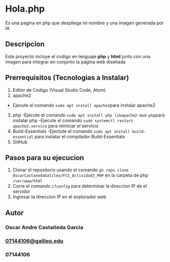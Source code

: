 # Hola.php

Es una pagina en php que despliega mi nombre y una imagen generada por IA

## Descripcion

Este proyecto incluye el codigo en lenguaje **php** y **html** junto con una imagen para integrar en conjunto la pagina web diseñada

## Prerrequisitos (Tecnologias a Instalar)

1. Editor de Codigo (Visual Studio Code, Atom)
2. apache2
- Ejecute el comando `sudo apt install apache2`para instalar apache2
3. php
-Ejecute el comando `sudo apt install php libapache2-mod-php`para instalar php
-Ejecute el comando `sudo systemctl restart apache2.service` para reiniciar el servicio
4. Build-Essentials
-Ejectute el comando `sudo apt install build-essential` para instalar el compilador Build-Essentials
5. GitHub

## Pasos para su ejecucion
1. Clonar el repositorio usando el comando `gh repo clone OscarCastanedaGalileo/FCS_Actividad3_PHP` en la carpeta de php `/var/www/html`
2. Corre el comando `ifconfig` para determinar la direccion IP de el servidor
3. Ingresar la direccion IP en el explorador web


## Autor
### Oscar Andre Castañeda Garcia
### 07144106@galileo.edu
### 07144106

